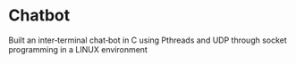 # Chatbot

Built an inter‑terminal chat‑bot in C using Pthreads and UDP through socket programming in a LINUX environment
